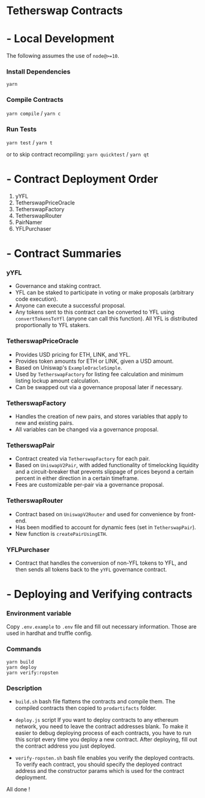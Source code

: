 # Tetherswap Contracts

# - Local Development

The following assumes the use of `node@>=10`.

### Install Dependencies

`yarn`

### Compile Contracts

`yarn compile` / `yarn c`

### Run Tests

`yarn test` / `yarn t`

or to skip contract recompiling:
`yarn quicktest` / `yarn qt`

# - Contract Deployment Order

1. yYFL
2. TetherswapPriceOracle
3. TetherswapFactory
4. TetherswapRouter
5. PairNamer
6. YFLPurchaser

# - Contract Summaries

### yYFL

- Governance and staking contract.
- YFL can be staked to participate in voting or make proposals (arbitrary code execution).
- Anyone can execute a successful proposal.
- Any tokens sent to this contract can be converted to YFL using `convertTokensToYfl` (anyone can call this function). All YFL is distributed proportionally to YFL stakers.

### TetherswapPriceOracle

- Provides USD pricing for ETH, LINK, and YFL.
- Provides token amounts for ETH or LINK, given a USD amount.
- Based on Uniswap's `ExampleOracleSimple`.
- Used by `TetherswapFactory` for listing fee calculation and minimum listing lockup amount calculation.
- Can be swapped out via a governance proposal later if necessary.

### TetherswapFactory

- Handles the creation of new pairs, and stores variables that apply to new and existing pairs.
- All variables can be changed via a governance proposal.

### TetherswapPair

- Contract created via `TetherswapFactory` for each pair.
- Based on `UniswapV2Pair`, with added functionality of timelocking liquidity and a circuit-breaker that prevents slippage of prices beyond a certain percent in either direction in a certain timeframe.
- Fees are customizable per-pair via a governance proposal.

### TetherswapRouter

- Contract based on `UniswapV2Router` and used for convenience by front-end.
- Has been modified to account for dynamic fees (set in `TetherswapPair`).
- New function is `createPairUsingETH`.

### YFLPurchaser

- Contract that handles the conversion of non-YFL tokens to YFL, and then sends all tokens back to the `yYFL` governance contract.

# - Deploying and Verifying contracts

### Environment variable

Copy `.env.example` to `.env` file and fill out necessary information. Those are used in hardhat and truffle config.

### Commands

```
yarn build
yarn deploy
yarn verify:ropsten
```

### Description

- `build.sh` bash file flattens the contracts and compile them. The compiled contracts then copied to `prodartifacts` folder.

- `deploy.js` script
  If you want to deploy contracts to any ethereum network, you need to leave the contract addresses blank.
  To make it easier to debug deploying process of each contracts, you have to run this script every time you deploy a new contract. After deploying, fill out the contract address you just deployed.

- `verify-ropsten.sh` bash file enables you verify the deployed contracts.
  To verify each contract, you should specify the deployed contract address and the constructor params which is used for the contract deployment.

All done !
